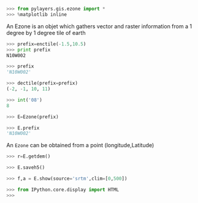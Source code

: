 ```python
>>> from pylayers.gis.ezone import *
>>> %matplotlib inline
```

An Ezone is an objet which gathers vector and raster information from a 1 degree by 1 degree tile of earth

```python
>>> prefix=enctile(-1.5,10.5)
>>> print prefix
N10W002
```

```python
>>> prefix
'N10W002'
```

```python
>>> dectile(prefix=prefix)
(-2, -1, 10, 11)
```

```python
>>> int('08')
8
```

```python
>>> E=Ezone(prefix)
```

```python
>>> E.prefix
'N10W002'
```

An `Ezone` can be obtained from a point (longitude,Latitude)

```python
>>> r=E.getdem()
```

```python
>>> E.saveh5()
```

```python
>>> f,a = E.show(source='srtm',clim=[0,500])
```

```python
>>> from IPython.core.display import HTML
>>> 
```

